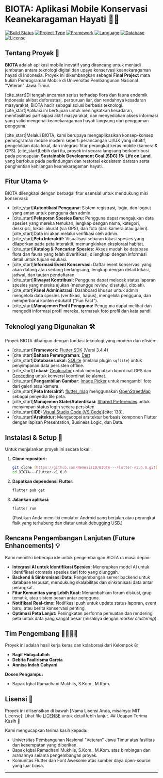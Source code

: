 # BIOTA: Aplikasi Mobile Konservasi Keanekaragaman Hayati 🌱📱

[![Build Status](https://img.shields.io/badge/Status-Complete-brightgreen)](https://github.com/NemesisID/BIOTA---Flutter-v1.0.0/)
[![Project Type](https://img.shields.io/badge/Type-Final%20Project-blue)](https://github.com/NemesisID/BIOTA---Flutter-v1.0.0/)
[![Framework](https://img.shields.io/badge/Framework-Flutter-02569B?logo=flutter)](https://flutter.dev/)
[![Language](https://img.shields.io/badge/Language-Dart-0175C2?logo=dart)](https://dart.dev/)
[![Database](https://img.shields.io/badge/Database-SQLite-003B57?logo=sqlite)](https://www.sqlite.org/index.html)
[![License](https://img.shields.io/github/license/NemesisID/BIOTA---Flutter-v1.0.0)](https://github.com/NemesisID/BIOTA---Flutter-v1.0.0/blob/main/LICENSE)

## Tentang Proyek 🌿

**BIOTA** adalah aplikasi mobile inovatif yang dirancang untuk menjadi jembatan antara teknologi digital dan upaya konservasi keanekaragaman hayati di Indonesia. Proyek ini dikembangkan sebagai **Final Project** mata kuliah Pemrograman Mobile di Universitas Pembangunan Nasional "Veteran" Jawa Timur.

[cite_start]Di tengah ancaman serius terhadap flora dan fauna endemik Indonesia akibat deforestasi, perburuan liar, dan rendahnya kesadaran masyarakat, BIOTA hadir sebagai solusi berbasis teknologi. [cite_start]Aplikasi ini bertujuan untuk meningkatkan kesadaran, memfasilitasi partisipasi aktif masyarakat, dan menyediakan akses informasi yang valid mengenai keanekaragaman hayati langsung dari genggaman pengguna.

[cite_start]Melalui BIOTA, kami berupaya mengaplikasikan konsep-konsep pemrograman mobile modern seperti perancangan UI/UX yang intuitif, pengelolaan data lokal, dan integrasi fitur perangkat keras mobile (kamera & GPS). [cite_start]Lebih dari itu, proyek ini secara langsung berkontribusi pada pencapaian **Sustainable Development Goal (SDG) 15: Life on Land**, yang berfokus pada perlindungan dan restorasi ekosistem daratan serta penghentian kehilangan keanekaragaman hayati.

## Fitur Utama ✨

BIOTA dilengkapi dengan berbagai fitur esensial untuk mendukung misi konservasi:

* [cite_start]**Autentikasi Pengguna:** Sistem registrasi, login, dan logout yang aman untuk pengguna dan admin.
* [cite_start]**Pelaporan Spesies Baru:** Pengguna dapat mengajukan data spesies yang mereka temukan, lengkap dengan nama, kategori, deskripsi, lokasi akurat (via GPS), dan foto (dari kamera atau galeri). [cite_start]Data ini akan melalui verifikasi oleh admin.
* [cite_start]**Peta Interaktif:** Visualisasi sebaran lokasi spesies yang dilaporkan pada peta interaktif, memungkinkan eksplorasi habitat.
* [cite_start]**Katalog & Pencarian Spesies:** Akses mudah ke database flora dan fauna yang telah diverifikasi, dilengkapi dengan informasi detail untuk tujuan edukasi.
* [cite_start]**Informasi Event Konservasi:** Daftar event konservasi yang akan datang atau sedang berlangsung, lengkap dengan detail lokasi, jadwal, dan tautan pendaftaran.
* [cite_start]**Riwayat Kontribusi:** Pengguna dapat melacak status laporan spesies yang mereka ajukan (menunggu review, disetujui, ditolak).
* [cite_start]**Panel Administrasi:** Dashboard khusus untuk admin mengelola data spesies (verifikasi, hapus), mengelola pengguna, dan memperbarui konten edukatif ("Fun Fact").
* [cite_start]**Manajemen Profil Pengguna:** Pengguna dapat melihat dan mengedit informasi profil mereka, termasuk foto profil dan kata sandi.

## Teknologi yang Digunakan 🛠️

Proyek BIOTA dibangun dengan fondasi teknologi yang modern dan efisien:

* [cite_start]**Framework:** [Flutter SDK](https://flutter.dev/) (Versi 3.4.4) 
* [cite_start]**Bahasa Pemrograman:** [Dart](https://dart.dev/) 
* [cite_start]**Database Lokal:** [SQLite](https://www.sqlite.org/index.html) (melalui plugin `sqflite`) untuk penyimpanan data persisten offline.
* [cite_start]**Lokasi:** [Geolocator](https://pub.dev/packages/geolocator) untuk mendapatkan koordinat GPS dan [Geocoding](https://pub.dev/packages/geocoding) untuk konversi koordinat ke alamat.
* [cite_start]**Pengambilan Gambar:** [Image Picker](https://pub.dev/packages/image_picker) untuk mengambil foto dari galeri atau kamera.
* [cite_start]**Peta Interaktif:** [flutter_map](https://pub.dev/packages/flutter_map) menggunakan [OpenStreetMap](https://www.openstreetmap.org/) sebagai penyedia tile peta.
* [cite_start]**Manajemen State/Autentikasi:** [Shared Preferences](https://pub.dev/packages/shared_preferences) untuk menyimpan status login secara persisten.
* [cite_start]**IDE:** [Visual Studio Code (VS Code)](https://code.visualstudio.com/)[cite: 133].
* [cite_start]**Arsitektur:** Mengadopsi arsitektur berbasis komponen Flutter dengan lapisan Presentation, Business Logic, dan Data.

## Instalasi & Setup 🚀

Untuk menjalankan proyek ini secara lokal:

1.  **Clone repositori:**
    ```bash
    git clone [https://github.com/NemesisID/BIOTA---Flutter-v1.0.0.git](https://github.com/NemesisID/BIOTA---Flutter-v1.0.0.git)
    cd BIOTA---Flutter-v1.0.0
    ```
2.  **Dapatkan dependensi Flutter:**
    ```bash
    flutter pub get
    ```
3.  **Jalankan aplikasi:**
    ```bash
    flutter run
    ```
    (Pastikan Anda memiliki emulator Android yang berjalan atau perangkat fisik yang terhubung dan diatur untuk debugging USB.)

## Rencana Pengembangan Lanjutan (Future Enhancements) 💡

Kami memiliki beberapa ide untuk pengembangan BIOTA di masa depan:

* **Integrasi AI untuk Identifikasi Spesies:** Menerapkan model AI untuk identifikasi otomatis spesies dari foto yang diunggah.
* **Backend & Sinkronisasi Data:** Pengembangan server backend untuk database terpusat, mendukung skalabilitas dan sinkronisasi data antar perangkat.
* **Fitur Komunitas yang Lebih Kuat:** Menambahkan forum diskusi, grup tematik, atau sistem pesan antar pengguna.
* **Notifikasi Real-time:** Notifikasi push untuk update status laporan, event baru, atau berita konservasi penting.
* **Optimasi Peta Lanjut:** Peningkatan performa pemuatan dan rendering peta untuk data yang sangat besar (misalnya dengan *marker clustering*).

## Tim Pengembang 🧑‍💻👩‍💻

Proyek ini adalah hasil kerja keras dan kolaborasi dari Kelompok 8:

* **Ragil Hidayatulloh**
* **Debita Faulirisma Garcia**
* **Annisa Indah Cahyani**

**Dosen Pengampu:**
* Bapak Iqbal Ramadhani Mukhlis, S.Kom., M.Kom. 

## Lisensi 📄

Proyek ini dilisensikan di bawah [Nama Lisensi Anda, misalnya: MIT License]. Lihat file [LICENSE](LICENSE) untuk detail lebih lanjut. ## Ucapan Terima Kasih 🙏

Kami mengucapkan terima kasih kepada:
* Universitas Pembangunan Nasional "Veteran" Jawa Timur atas fasilitas dan kesempatan yang diberikan.
* Bapak Iqbal Ramadhani Mukhlis, S.Kom., M.Kom. atas bimbingan dan arahannya selama pengembangan proyek.
* Komunitas Flutter dan Font Awesome atas sumber daya open-source yang luar biasa.

---
